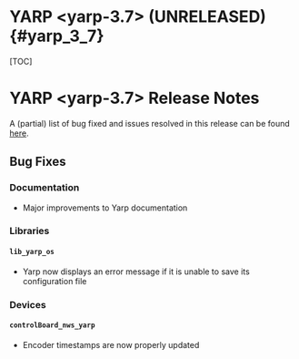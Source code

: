 YARP <yarp-3.7> (UNRELEASED)                                         {#yarp_3_7}
============================

[TOC]

YARP <yarp-3.7> Release Notes
=============================


A (partial) list of bug fixed and issues resolved in this release can be found
[here](https://github.com/robotology/yarp/issues?q=label%3A%22Fixed+in%3A+YARP+yarp-3.7%22).

Bug Fixes
---------

### Documentation

* Major improvements to Yarp documentation

### Libraries

#### `lib_yarp_os`

* Yarp now displays an error message if it is unable to save its configuration file

### Devices

#### `controlBoard_nws_yarp`

* Encoder timestamps are now properly updated
